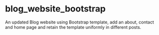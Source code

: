 # blog_website_bootstrap
An updated Blog website using Bootstrap template, add an about, contact and home page and retain the template uniformly in different posts.



